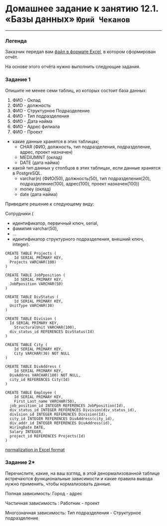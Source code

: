 # Домашнее задание к занятию 12.1. «Базы данных» `Юрий Чеканов`

------

### Легенда

Заказчик передал вам [файл в формате Excel](files/1201/hw-12-1.xlsx), в котором сформирован отчёт.

На основе этого отчёта нужно выполнить следующие задания.

### Задание 1

Опишите не менее семи таблиц, из которых состоит база данных:

1. ФИО - Оклад
2. ФИО - должность
3. ФИО - Структурное Подразделение
4. ФИО - Тип подразделения
5. ФИО - Дата найма
6. ФИО - Адрес филиала
7. ФИО - Проект

- какие данные хранятся в этих таблицах;
  - CHAR (ФИО, должность, тип подразделения, подразделение, адрес,  проект назначен)
  - MEDIUMINT (оклад)
  - DATE (дата найма)
- какой тип данных у столбцов в этих таблицах, если данные хранятся в PostgreSQL.
  - varchar(n) (ФИО(50), должность(50), тип подразделения(20), подразделение(100), адрес(100),  проект назначен(100))
  - money (оклад)
  - date (дата найма)

Приведите решение к следующему виду:

Сотрудники (
- идентификатор, первичный ключ, serial,
- фамилия varchar(50),
- ...
- идентификатор структурного подразделения, внешний ключ, integer).
``` postgresql
CREATE TABLE Projects (
	Id SERIAL PRIMARY KEY,
  Projects VARCHAR(100)
)
```
``` postgresql
CREATE TABLE JobPposition (
	Id SERIAL PRIMARY KEY,
  JobPposition VARCHAR(50)
)
```
``` postgresql
CREATE TABLE DivStatus (
	Id SERIAL PRIMARY KEY,
  UnitType VARCHAR(30)
)
```
``` postgresql
CREATE TABLE Division (
  Id SERIAL PRIMARY KEY,
	StructuralUnit VARCHAR(100),
  div_status_id REFERENCES DivStatus(Id)
)
```
``` postgresql
CREATE TABLE City (
	Id SERIAL PRIMARY KEY,
	City VARCHAR(30) NOT NULL
)
```
``` postgresql
CREATE TABLE DivAddress (
	Id SERIAL PRIMARY KEY,
  DivAddres VARCHAR(100) NOT NULL,
  city_id REFERENCES City(Id)
)
```
```postgresql
CREATE TABLE Employee (
	Id SERIAL PRIMARY KEY,
	First_Last_name VARCHAR(50),
  job_position_id INTEGER REFERENCES JobPposition(Id),
  div_status_id INTEGER REFERENCES Division(div_status_id),
  division_id INTEGER REFERENCES Division(Id),
  city_id INTEGER REFERENCES DivAddress(city_id),
  div_addr_id INTEGER REFERENCES DivAddress(id),
  HiringDate DATE,
  Salary INTEGER,
  project_id REFERENCES Projects(Id)
)
```

[normalization in Excel format](files/1201/hw-12-1.xlsx)



### Задание 2*

Перечислите, какие, на ваш взгляд, в этой денормализованной таблице встречаются функциональные зависимости и какие правила вывода нужно применить, чтобы нормализовать данные.

Полная зависимость: Город - адрес

Частичная зависимость : Работник - проект

Многозначная зависимость: Тип подразделения - Структурное подразделение

 

